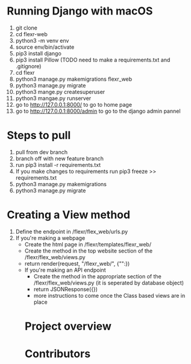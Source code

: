 # Running Django with macOS

1. git clone
2. cd flexr-web
3. python3 -m venv env
4. source env/bin/activate
5. pip3 install django
6. pip3 install Pillow
(TODO need to make a requirements.txt and .gitignore)
8. cd flexr
9. python3 manage.py makemigrations flexr_web
10. python3 manage.py migrate
11. python3 mange.py createsuperuser
12. python3 mangae.py runserver
13. go to http://127.0.0.1:8000/ to go to home page
14. go to http://127.0.0.1:8000/admin to go to the django admin pannel


# Steps to pull
1. pull from dev branch
2. branch off with new feature branch
3. run pip3 install -r requirements.txt
4. If you make changes to requirements run pip3 freeze >> requirements.txt
5. python3 manage.py makemigrations
6. python3 manage.py migrate


# Creating a View method
1. Define the endpoint in /flexr/flex_web/urls.py
2. If you're making a webpage
    * Create the html page in /flexr/templates/flexr_web/
    * Create the method in the top website section of the /flexr/flex_web/views.py
    * return render(request, "/flexr_web/<the website html page>", {"<name of variable given to html>":<object you would like to pass html>})
3. If you're making an API endpoint
    * Create the method in the appropriate section of the /flexr/flex_web/views.py (it is seperated by database object)
    * return JSONResponse({})
    * more instructions to come once the Class based views are in place



# Project overview

# Contributors
